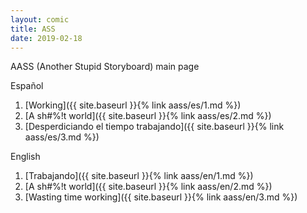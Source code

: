 ```yaml
---
layout: comic
title: ASS
date: 2019-02-18
---
```


AASS (Another Stupid Storyboard) main page

Español

  1. [Working]({{ site.baseurl }}{% link aass/es/1.md %})
  1. [A sh#%!t world]({{ site.baseurl }}{% link aass/es/2.md %})
  1. [Desperdiciando el tiempo trabajando]({{ site.baseurl }}{% link aass/es/3.md %})

English

  1. [Trabajando]({{ site.baseurl }}{% link aass/en/1.md %})
  1. [A sh#%!t world]({{ site.baseurl }}{% link aass/en/2.md %})
  1. [Wasting time working]({{ site.baseurl }}{% link aass/en/3.md %})
